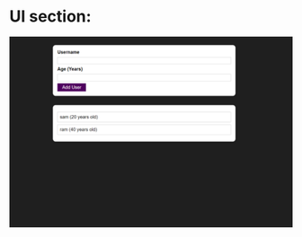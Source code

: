 # UI section:

<img src="https://github.com/samarpansarkar/add-user-and-showing-warning-app/blob/master/Screenshot%201.png"/>
